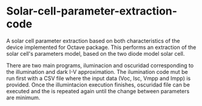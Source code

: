 # Solar-cell-parameter-extraction-code
A solar cell parameter extraction based on both characteristics of the device implemented for Octave package. This performs an extraction of the solar cell's parameters model, based on the two diode model solar cell.

There are two main programs, iluminacion and oscuridad corresponding to the illumination and dark I-V approximation. The ilumination code mut be run first with a CSV file where the input data (Voc, Isc, Vmpp and Impp) is provided. Once the illumintacion execution finishes, oscuridad file can be executed and the is repeated again until the change between parameters are minimum.
